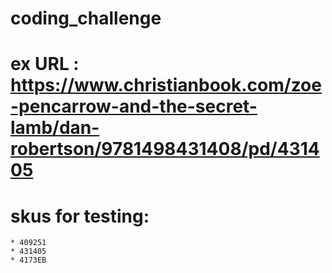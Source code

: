 # coding_challenge

# ex URL :  https://www.christianbook.com/zoe-pencarrow-and-the-secret-lamb/dan-robertson/9781498431408/pd/431405 

# skus for testing: 
    * 409251
    * 431405
    * 4173EB

